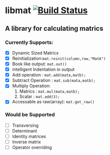 # libmat [![Build Status](https://travis-ci.org/ahmubashshir/libmat.svg?branch=master)](https://travis-ci.org/ahmubashshir/libmat)

## A library for calculating matrics

### Currently Supports:


- [x] Dynamic Sized Matrics
- [x] Reinitialization:`mat.reinit(column,row,"MatA")`
- [x] Book like output: `mat.out()`
- [x] intelligent Indentation in output
- [x] Add operation : `mat.add(mata,matb);`
- [x] Subtract Operation : `mat.sub(mata,matb);`
- [x] Multiply Operation:
  1. Matrics : `mat.mul(mata,matb);`
  2. Scalar  : `mat.add(3);`
- [x] Accessable as raw(array): `mat.get_raw()`

### Would be Supported
- [ ] Transversing
- [ ] Determinant
- [ ] Identity matrices
- [ ] Inverse matrix
- [ ] Operator overriding
